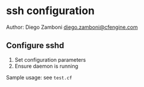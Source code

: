 # ssh configuration

Author: Diego Zamboni <diego.zamboni@cfengine.com>

## Configure sshd

1. Set configuration parameters
2. Ensure daemon is running

Sample usage: see `test.cf`
